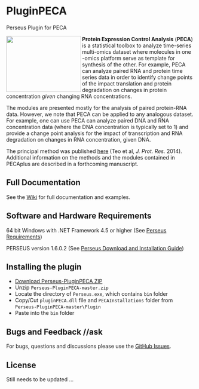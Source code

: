 # PluginPECA

Perseus Plugin for PECA

<img src="https://github.com/PECAplus/Perseus-PluginPECA/wiki/images/PECALogo.png" align="left" width="200" height="150">



**Protein Expression Control Analysis** (**PECA**) is a statistical toolbox to analyze time-series multi-omics dataset where molecules in one -omics platform serve as template for synthesis of the other.  For example, PECA can analyze paired RNA and protein time series data in order to identify change points of the impact translation and protein degradation on changes in protein concentration *given* changing RNA concentrations. 



The modules are presented mostly for the analysis of paired protein-RNA data. However, we note that PECA can be applied to any analogous dataset. For example, one can use PECA can analyze paired DNA and RNA concentration data (where the DNA concentration is typically set to 1) and provide a change point analysis for the impact of transcription and RNA degradation on changes in RNA concentration, given DNA.

The principal method was published [here](http://pubs.acs.org/doi/abs/10.1021/pr400855q) (Teo et al, *J. Prot. Res.* 2014). Additional information on the methods and the modules contained in PECAplus are described in a forthcoming manuscript. 


## Full Documentation

See the [Wiki](https://github.com/PECAplus/Perseus-PluginPECA/wiki) for full documentation and examples.

## Software and Hardware Requirements

64 bit Windows with .NET Framework 4.5 or higher (See [Perseus Requirements](http://www.coxdocs.org/doku.php?id=perseus:common:download_and_installation))

PERSEUS version 1.6.0.2 (See [Perseus Download and Installation Guide](http://www.coxdocs.org/doku.php?id=perseus:common:download_and_installation#download))

## Installing the plugin

* [Download Perseus-PluginPECA ZIP](https://github.com/PECAplus/Perseus-PluginPECA/archive/master.zip)
* Unzip `Perseus-PluginPECA-master.zip`
* Locate the directory of `Perseus.exe`, which contains `bin` folder
* Copy/Cut `pluginPECA.dll` file and `PECAInstallations` folder from `Perseus-PluginPECA-master\Plugin`
* Paste into the `bin` folder

## Bugs and Feedback //ask

For bugs, questions and discussions please use the [GitHub Issues](https://github.com/PECAplus/Perseus-PluginPECA/issues).

## License

Still needs to be updated ...


